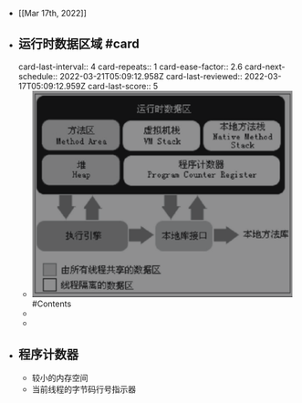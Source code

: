 - [[Mar 17th, 2022]]
- ## 运行时数据区域 #card
  card-last-interval:: 4
  card-repeats:: 1
  card-ease-factor:: 2.6
  card-next-schedule:: 2022-03-21T05:09:12.958Z
  card-last-reviewed:: 2022-03-17T05:09:12.959Z
  card-last-score:: 5
	- ![image.png](../assets/image_1647482206448_0.png) #Contents
	-
	-
- ## 程序计数器
	- 较小的内存空间
	- 当前线程的字节码行号指示器